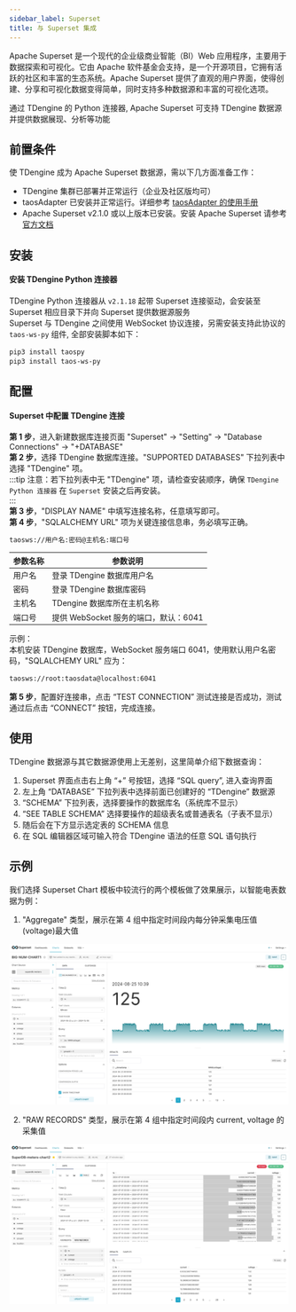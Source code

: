 ```yaml
---
sidebar_label: Superset
title: 与 Superset 集成
---
```

‌Apache Superset‌ 是一个现代的企业级商业智能（BI）Web 应用程序，主要用于数据探索和可视化。它由 Apache 软件基金会支持，是一个开源项目，它拥有活跃的社区和丰富的生态系统。Apache Superset 提供了直观的用户界面，使得创建、分享和可视化数据变得简单，同时支持多种数据源和丰富的可视化选项‌。

通过 TDengine 的 Python 连接器, ‌Apache ‌Superset‌ 可支持 TDengine 数据源并提供数据展现、分析等功能


## 前置条件 
使 TDengine 成为 Apache Superset 数据源，需以下几方面准备工作：
- TDengine 集群已部署并正常运行（企业及社区版均可）
- taosAdapter 已安装并正常运行。详细参考 [taosAdapter 的使用手册](../../../reference/components/taosadapter)
- Apache Superset v2.1.0 或以上版本已安装。安装 Apache Superset 请参考[官方文档](https://superset.apache.org/)


## 安装 

#### 安装 TDengine Python 连接器
TDengine Python 连接器从 `v2.1.18` 起带 Superset 连接驱动，会安装至 Superset 相应目录下并向 Superset 提供数据源服务   
Superset 与 TDengine 之间使用 WebSocket 协议连接，另需安装支持此协议的 `taos-ws-py` 组件, 全部安装脚本如下：   
```bash
pip3 install taospy
pip3 install taos-ws-py
```

## 配置

#### Superset 中配置 TDengine 连接

**第 1 步**，进入新建数据库连接页面 "Superset" → "Setting" → "Database Connections" → "+DATABASE"   
**第 2 步**，选择 TDengine 数据库连接。"SUPPORTED DATABASES" 下拉列表中选择 "TDengine" 项。  
:::tip
注意：若下拉列表中无 "TDengine" 项，请检查安装顺序，确保 `TDengine Python 连接器` 在 `Superset` 安装之后再安装。  
:::  
**第 3 步**，"DISPLAY NAME" 中填写连接名称，任意填写即可。   
**第 4 步**，"SQLALCHEMY URL" 项为关键连接信息串，务必填写正确。   
```bash
taosws://用户名:密码@主机名:端口号
```
| 参数名称 | <center>参数说明</center>          |
|:------- |:--------------------------------  |
| 用户名   | 登录 TDengine 数据库用户名           |  
| 密码     | 登录 TDengine 数据库密码            |
| 主机名   | TDengine 数据库所在主机名称          |
| 端口号   | 提供 WebSocket 服务的端口，默认：6041 |  

示例：  
本机安装 TDengine 数据库，WebSocket 服务端口 6041，使用默认用户名密码，"SQLALCHEMY URL" 应为：
```bash
taosws://root:taosdata@localhost:6041  
```
**第 5 步**，配置好连接串，点击 “TEST CONNECTION” 测试连接是否成功，测试通过后点击 “CONNECT” 按钮，完成连接。
       

## 使用

TDengine 数据源与其它数据源使用上无差别，这里简单介绍下数据查询：    
1. Superset 界面点击右上角 “+” 号按钮，选择 “SQL query”, 进入查询界面  
2. 左上角 “DATABASE” 下拉列表中选择前面已创建好的 “TDengine” 数据源  
3. “SCHEMA” 下拉列表，选择要操作的数据库名（系统库不显示）  
4. “SEE TABLE SCHEMA” 选择要操作的超级表名或普通表名（子表不显示）  
5. 随后会在下方显示选定表的 SCHEMA 信息  
6. 在 SQL 编辑器区域可输入符合 TDengine 语法的任意 SQL 语句执行

## 示例

我们选择 Superset Chart 模板中较流行的两个模板做了效果展示，以智能电表数据为例：  

1. "Aggregate" 类型，展示在第 4 组中指定时间段内每分钟采集电压值(voltage)最大值  

  ![superset-demo1](./superset-demo1.jpeg)

2. "RAW RECORDS" 类型，展示在第 4 组中指定时间段内 current, voltage 的采集值  

  ![superset-demo2](./superset-demo2.jpeg)  

